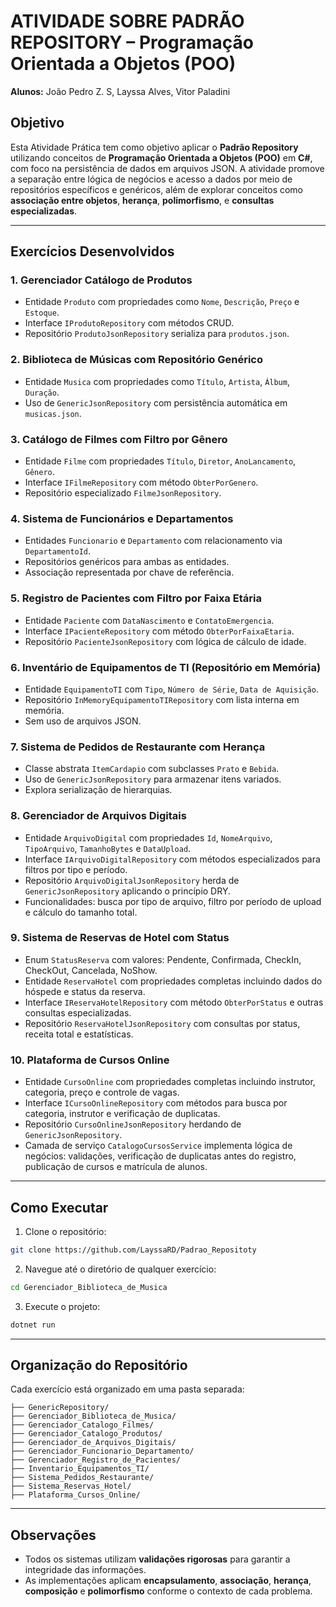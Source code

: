 # ATIVIDADE SOBRE PADRÃO REPOSITORY – Programação Orientada a Objetos (POO)

**Alunos:** João Pedro Z. S, Layssa Alves, Vitor Paladini

## Objetivo

Esta Atividade Prática tem como objetivo aplicar o **Padrão Repository** utilizando conceitos de **Programação Orientada a Objetos (POO)** em **C#**, com foco na persistência de dados em arquivos JSON. A atividade promove a separação entre lógica de negócios e acesso a dados por meio de repositórios específicos e genéricos, além de explorar conceitos como **associação entre objetos**, **herança**, **polimorfismo**, e **consultas especializadas**.

---

## Exercícios Desenvolvidos

### 1. Gerenciador Catálogo de Produtos

- Entidade `Produto` com propriedades como `Nome`, `Descrição`, `Preço` e `Estoque`.
- Interface `IProdutoRepository` com métodos CRUD.
- Repositório `ProdutoJsonRepository` serializa para `produtos.json`.

### 2. Biblioteca de Músicas com Repositório Genérico

- Entidade `Musica` com propriedades como `Título`, `Artista`, `Álbum`, `Duração`.
- Uso de `GenericJsonRepository` com persistência automática em `musicas.json`.

### 3. Catálogo de Filmes com Filtro por Gênero

- Entidade `Filme` com propriedades `Título`, `Diretor`, `AnoLancamento`, `Gênero`.
- Interface `IFilmeRepository` com método `ObterPorGenero`.
- Repositório especializado `FilmeJsonRepository`.

### 4. Sistema de Funcionários e Departamentos

- Entidades `Funcionario` e `Departamento` com relacionamento via `DepartamentoId`.
- Repositórios genéricos para ambas as entidades.
- Associação representada por chave de referência.

### 5. Registro de Pacientes com Filtro por Faixa Etária

- Entidade `Paciente` com `DataNascimento` e `ContatoEmergencia`.
- Interface `IPacienteRepository` com método `ObterPorFaixaEtaria`.
- Repositório `PacienteJsonRepository` com lógica de cálculo de idade.

### 6. Inventário de Equipamentos de TI (Repositório em Memória)

- Entidade `EquipamentoTI` com `Tipo`, `Número de Série`, `Data de Aquisição`.
- Repositório `InMemoryEquipamentoTIRepository` com lista interna em memória.
- Sem uso de arquivos JSON.

### 7. Sistema de Pedidos de Restaurante com Herança

- Classe abstrata `ItemCardapio` com subclasses `Prato` e `Bebida`.
- Uso de `GenericJsonRepository` para armazenar itens variados.
- Explora serialização de hierarquias.

### 8. Gerenciador de Arquivos Digitais

- Entidade `ArquivoDigital` com propriedades `Id`, `NomeArquivo`, `TipoArquivo`, `TamanhoBytes` e `DataUpload`.
- Interface `IArquivoDigitalRepository` com métodos especializados para filtros por tipo e período.
- Repositório `ArquivoDigitalJsonRepository` herda de `GenericJsonRepository` aplicando o princípio DRY.
- Funcionalidades: busca por tipo de arquivo, filtro por período de upload e cálculo do tamanho total.

### 9. Sistema de Reservas de Hotel com Status

- Enum `StatusReserva` com valores: Pendente, Confirmada, CheckIn, CheckOut, Cancelada, NoShow.
- Entidade `ReservaHotel` com propriedades completas incluindo dados do hóspede e status da reserva.
- Interface `IReservaHotelRepository` com método `ObterPorStatus` e outras consultas especializadas.
- Repositório `ReservaHotelJsonRepository` com consultas por status, receita total e estatísticas.

### 10. Plataforma de Cursos Online

- Entidade `CursoOnline` com propriedades completas incluindo instrutor, categoria, preço e controle de vagas.
- Interface `ICursoOnlineRepository` com métodos para busca por categoria, instrutor e verificação de duplicatas.
- Repositório `CursoOnlineJsonRepository` herdando de `GenericJsonRepository`.
- Camada de serviço `CatalogoCursosService` implementa lógica de negócios: validações, verificação de duplicatas antes do registro, publicação de cursos e matrícula de alunos.

---

## Como Executar

1. Clone o repositório:

```bash
git clone https://github.com/LayssaRD/Padrao_Repositoty
```

2. Navegue até o diretório de qualquer exercício:

```bash
cd Gerenciador_Biblioteca_de_Musica
```

3. Execute o projeto:

```bash
dotnet run
```

---

## Organização do Repositório

Cada exercício está organizado em uma pasta separada:

```
├── GenericRepository/
├── Gerenciador_Biblioteca_de_Musica/
├── Gerenciador_Catalogo_Filmes/
├── Gerenciador_Catalogo_Produtos/
├── Gerenciador_de_Arquivos_Digitais/
├── Gerenciador_Funcionario_Departamento/
├── Gerenciador_Registro_de_Pacientes/
├── Inventario_Equipamentos_TI/
├── Sistema_Pedidos_Restaurante/
├── Sistema_Reservas_Hotel/
├── Plataforma_Cursos_Online/
```

---

## Observações

- Todos os sistemas utilizam **validações rigorosas** para garantir a integridade das informações.
- As implementações aplicam **encapsulamento**, **associação**, **herança**, **composição** e **polimorfismo** conforme o contexto de cada problema.
